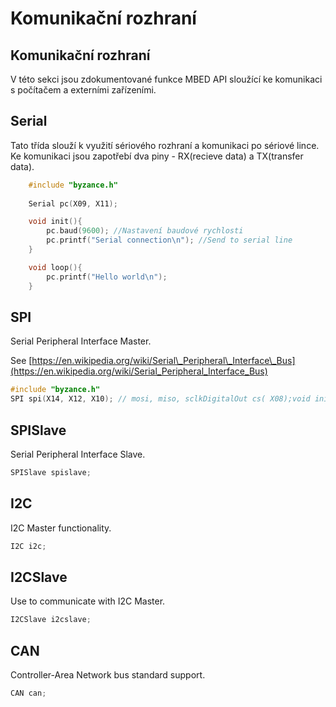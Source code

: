 # Komunikační rozhraní

## Komunikační rozhraní

V této sekci jsou zdokumentované funkce MBED API sloužící ke komunikaci s počítačem a externími zařízeními.

## Serial

Tato třída slouží k využití sériového rozhraní a komunikaci po sériové lince. Ke komunikaci jsou zapotřebí dva piny - RX\(recieve data\) a TX\(transfer data\).

```cpp
    #include "byzance.h"
    
    Serial pc(X09, X11);

    void init(){
        pc.baud(9600); //Nastavení baudové rychlosti
        pc.printf("Serial connection\n"); //Send to serial line
    }

    void loop(){
        pc.printf("Hello world\n");
    }
```

## SPI

Serial Peripheral Interface Master.

See [https://en.wikipedia.org/wiki/Serial\_Peripheral\_Interface\_Bus](https://en.wikipedia.org/wiki/Serial_Peripheral_Interface_Bus)

```cpp
#include "byzance.h"
SPI spi(X14, X12, X10); // mosi, miso, sclkDigitalOut cs( X08);void init(){    spi.format(8,3);           //8 bits, high steady state clock, second edge capture    spi.frequency(1000000);    //set clk frequency to 1 MHz}void loop(){         cs = 0;          //select the device by seting chip select low    spi.write(0x8F); //send 0x8f, the command to read the WHOAMI register    int whoami = spi.write(0x00);   //send dummy byto to receive data    cs = 1;          //deselect device    printf("WHOAMI register = 0x%X\n", whoami);    //print the result    Thread::wait(1000);}      
```

## SPISlave

Serial Peripheral Interface Slave.

```cpp
SPISlave spislave;
```

## I2C

I2C Master functionality.

```cpp
I2C i2c;
```

## I2CSlave

Use to communicate with I2C Master.

```cpp
I2CSlave i2cslave;
```

## CAN

Controller-Area Network bus standard support.

```cpp
CAN can;
```

